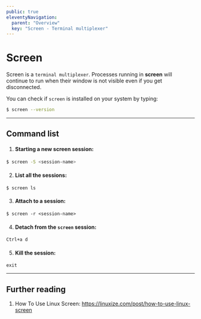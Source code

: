 ```yaml
---
public: true
eleventyNavigation:
  parent: "Overview"
  key: "Screen - Terminal multiplexer"
---
```


# Screen

Screen is a `terminal multiplexer`. Processes running in **screen** will continue to run when their window is not visible even if you get disconnected.

<!-- <br/><br/>

When **screen** is called, it creates a single window with a shell in it (or the specified command) and then gets out of your way so that you can use the program as you normally would. Programs continue to run when their window is currently not visible and even when the whole screen session is detached from the user’s terminal.

<br/><br/> -->

You can check if `screen` is installed on your system by typing:

```bash
$ screen --version
```

---

## Command list

1. #### Starting a new screen session:

```bash
$ screen -S <session-name>
```

2. #### List all the sessions:

```
$ screen ls
```

3. #### Attach to a session:

```
$ screen -r <session-name>
```

4. #### Detach from the `screen` session:

```
Ctrl+a d
```

5. #### Kill the session:

```
exit
```

---

## Further reading

1. How To Use Linux Screen: <https://linuxize.com/post/how-to-use-linux-screen>
